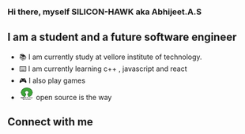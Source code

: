 ### Hi there, myself SILICON-HAWK aka Abhijeet.A.S

## I am a student and a future software engineer 
- :books: I am currently study at vellore institute of technology.
- :keyboard: I am currently learning c++ , javascript and react
- 🎮 I also play games 
- <img src = "https://github.com/SILICON-HAWK/SILICON-HAWK/blob/main/imageSource/openSourceInitiative/download.png" width="30" height ="25"> open source is the way

## Connect with me



<br/>
<br/>

[Gmail]:
[linkedIN]:(https://www.linkedin.com/in/abhijeet-a-s-0b2218221/)
[discord]:(https://discordapp.com/users/597474801992335400)
[instagram]:(https://www.instagram.com/abhijeet_81/)